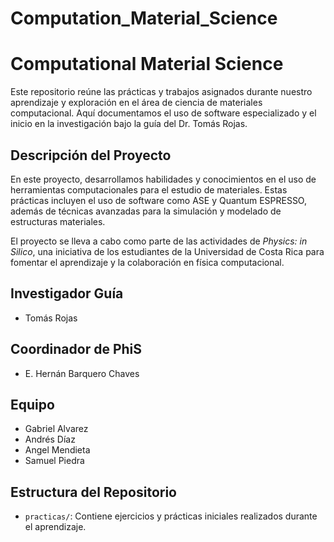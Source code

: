 # Computation_Material_Science


# Computational Material Science

Este repositorio reúne las prácticas y trabajos asignados durante nuestro aprendizaje y exploración en el área de ciencia de materiales computacional. Aquí documentamos el uso de software especializado y el inicio en la investigación bajo la guía del Dr. Tomás Rojas.

## Descripción del Proyecto

En este proyecto, desarrollamos habilidades y conocimientos en el uso de herramientas computacionales para el estudio de materiales. Estas prácticas incluyen el uso de software como ASE y Quantum ESPRESSO, además de técnicas avanzadas para la simulación y modelado de estructuras materiales.

El proyecto se lleva a cabo como parte de las actividades de *Physics: in Silico*, una iniciativa de los estudiantes de la Universidad de Costa Rica para fomentar el aprendizaje y la colaboración en física computacional.

## Investigador Guía

- Tomás Rojas

## Coordinador de PhiS

- E. Hernán Barquero Chaves 

## Equipo

- Gabriel Alvarez  
- Andrés Díaz  
- Angel Mendieta  
- Samuel Piedra

## Estructura del Repositorio

- `practicas/`: Contiene ejercicios y prácticas iniciales realizados durante el aprendizaje.

